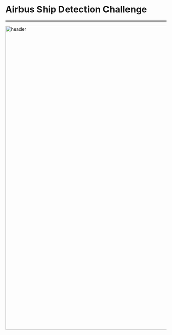 # Airbus Ship Detection Challenge
***
<img width="950" alt="header" src="https://github.com/optimist2point0/Airbus-Ship-Detection-Challenge/assets/62249041/15a040b0-4ed6-4bad-ab9f-8565ff2d4b0d">
